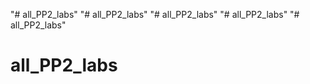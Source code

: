 "# all_PP2_labs" 
"# all_PP2_labs" 
"# all_PP2_labs" 
"# all_PP2_labs" 
"# all_PP2_labs" 
# all_PP2_labs
